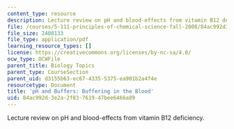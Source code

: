 ```yaml
---
content_type: resource
description: Lecture review on pH and blood-effects from vitamin B12 deficiency.
file: /courses/5-111-principles-of-chemical-science-fall-2008/84ac992d3e2a2f83761947bee6466a89_bioex_lect23.pdf
file_size: 2408133
file_type: application/pdf
learning_resource_types: []
license: https://creativecommons.org/licenses/by-nc-sa/4.0/
ocw_type: OCWFile
parent_title: Biology Topics
parent_type: CourseSection
parent_uid: d3155b63-ec67-4335-5375-ea901b2a4f4e
resourcetype: Document
title: 'pH and Buffers: Buffering in the Blood'
uid: 84ac992d-3e2a-2f83-7619-47bee6466a89
---
```

Lecture review on pH and blood-effects from vitamin B12 deficiency.